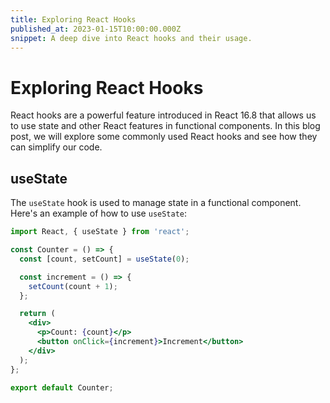 ```yaml
---
title: Exploring React Hooks
published_at: 2023-01-15T10:00:00.000Z
snippet: A deep dive into React hooks and their usage.
---
```


# Exploring React Hooks

React hooks are a powerful feature introduced in React 16.8 that allows us to use state and other React features in functional components. In this blog post, we will explore some commonly used React hooks and see how they can simplify our code.

## useState

The `useState` hook is used to manage state in a functional component. Here's an example of how to use `useState`:

```jsx
import React, { useState } from 'react';

const Counter = () => {
  const [count, setCount] = useState(0);

  const increment = () => {
    setCount(count + 1);
  };

  return (
    <div>
      <p>Count: {count}</p>
      <button onClick={increment}>Increment</button>
    </div>
  );
};

export default Counter;
```